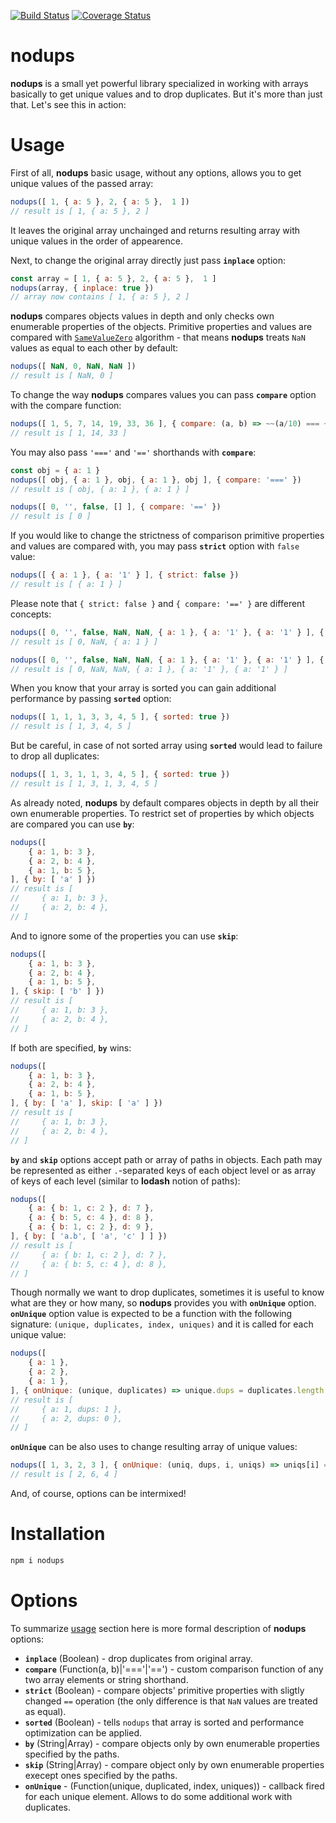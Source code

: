 [![Build Status](https://travis-ci.org/rmdm/nodups.svg?branch=master)](https://travis-ci.org/rmdm/nodups)
[![Coverage Status](https://coveralls.io/repos/github/rmdm/nodups/badge.svg?branch=master)](https://coveralls.io/github/rmdm/nodups?branch=master)

nodups
=====

**nodups** is a small yet powerful library specialized in working with arrays basically to get unique values and to drop duplicates. But it's more than just that. Let's see this in action:

Usage
=====

First of all, **nodups** basic usage, without any options, allows you to get unique values of the passed array:

```javascript
nodups([ 1, { a: 5 }, 2, { a: 5 },  1 ])
// result is [ 1, { a: 5 }, 2 ]
```

It leaves the original array unchainged and returns resulting array with unique values in the order of appearence.

Next, to change the original array directly just pass **`inplace`** option:

```javascript
const array = [ 1, { a: 5 }, 2, { a: 5 },  1 ]
nodups(array, { inplace: true })
// array now contains [ 1, { a: 5 }, 2 ]
```

**nodups** compares objects values in depth and only checks own enumerable properties of the objects. Primitive properties and values are compared with [`SameValueZero`](https://www.ecma-international.org/ecma-262/8.0/#sec-samevaluezero) algorithm - that means **nodups** treats `NaN` values as equal to each other by default:

```javascript
nodups([ NaN, 0, NaN, NaN ])
// result is [ NaN, 0 ]
```
To change the way **nodups** compares values you can pass **`compare`** option with the compare function:

```javascript
nodups([ 1, 5, 7, 14, 19, 33, 36 ], { compare: (a, b) => ~~(a/10) === ~~(b/10) })
// result is [ 1, 14, 33 ]
```

You may also pass `'==='` and `'=='` shorthands with **`compare`**:

```javascript
const obj = { a: 1 }
nodups([ obj, { a: 1 }, obj, { a: 1 }, obj ], { compare: '===' })
// result is [ obj, { a: 1 }, { a: 1 } ]

nodups([ 0, '', false, [] ], { compare: '==' })
// result is [ 0 ]
```

If you would like to change the strictness of comparison primitive properties and values are compared with, you may pass **`strict`** option with `false` value:

```javascript
nodups([ { a: 1 }, { a: '1' } ], { strict: false })
// result is [ { a: 1 } ]
```

Please note that `{ strict: false }` and `{ compare: '==' }` are different concepts:

```javascript
nodups([ 0, '', false, NaN, NaN, { a: 1 }, { a: '1' }, { a: '1' } ], { strict: false })
// result is [ 0, NaN, { a: 1 } ]

nodups([ 0, '', false, NaN, NaN, { a: 1 }, { a: '1' }, { a: '1' } ], { compare: '==' })
// result is [ 0, NaN, NaN, { a: 1 }, { a: '1' }, { a: '1' } ]
```

When you know that your array is sorted you can gain additional performance by passing **`sorted`** option:

```javascript
nodups([ 1, 1, 1, 3, 3, 4, 5 ], { sorted: true })
// result is [ 1, 3, 4, 5 ]
```

But be careful, in case of not sorted array using **`sorted`** would lead to failure to drop all duplicates:

```javascript
nodups([ 1, 3, 1, 1, 3, 4, 5 ], { sorted: true })
// result is [ 1, 3, 1, 3, 4, 5 ]
```

As already noted, **nodups** by default compares objects in depth by all their own enumerable properties. To restrict set of properties by which objects are compared you can use **`by`**:

```javascript
nodups([
    { a: 1, b: 3 },
    { a: 2, b: 4 },
    { a: 1, b: 5 },
], { by: [ 'a' ] })
// result is [
//     { a: 1, b: 3 },
//     { a: 2, b: 4 },
// ]
```

And to ignore some of the properties you can use **`skip`**:

```javascript
nodups([
    { a: 1, b: 3 },
    { a: 2, b: 4 },
    { a: 1, b: 5 },
], { skip: [ 'b' ] })
// result is [
//     { a: 1, b: 3 },
//     { a: 2, b: 4 },
// ]
```

If both are specified, **`by`** wins:

```javascript
nodups([
    { a: 1, b: 3 },
    { a: 2, b: 4 },
    { a: 1, b: 5 },
], { by: [ 'a' ], skip: [ 'a' ] })
// result is [
//     { a: 1, b: 3 },
//     { a: 2, b: 4 },
// ]
```

**`by`** and **`skip`** options accept path or array of paths in objects. Each path may be represented as either `.`-separated keys of each object level or as array of keys of each level (similar to **lodash** notion of paths):

```javascript
nodups([
    { a: { b: 1, c: 2 }, d: 7 },
    { a: { b: 5, c: 4 }, d: 8 },
    { a: { b: 1, c: 2 }, d: 9 },
], { by: [ 'a.b', [ 'a', 'c' ] ] })
// result is [
//     { a: { b: 1, c: 2 }, d: 7 },
//     { a: { b: 5, c: 4 }, d: 8 },
// ]
```

Though normally we want to drop duplicates, sometimes it is useful to know what are they or how many, so **nodups** provides you with **`onUnique`** option. **`onUnique`** option value is expected to be a function with the following signature: `(unique, duplicates, index, uniques)` and it is called for each unique value:

```javascript
nodups([
    { a: 1 },
    { a: 2 },
    { a: 1 },
], { onUnique: (unique, duplicates) => unique.dups = duplicates.length })
// result is [
//     { a: 1, dups: 1 },
//     { a: 2, dups: 0 },
// ]
```

**`onUnique`** can be also uses to change resulting array of unique values:

```javascript
nodups([ 1, 3, 2, 3 ], { onUnique: (uniq, dups, i, uniqs) => uniqs[i] = uniq * 2 })
// result is [ 2, 6, 4 ]
```

And, of course, options can be intermixed!

Installation
============

```sh
npm i nodups
```

Options
=======

To summarize [usage](#usage) section here is more formal description of **nodups** options:

- **`inplace`** (Boolean) - drop duplicates from original array.
- **`compare`** (Function(a, b)|'==='|'==') - custom comparison function of any two array elements or string shorthand.
- **`strict`** (Boolean) - compare objects' primitive properties with sligtly changed `==` operation (the only difference is that `NaN` values are treated as equal).
- **`sorted`** (Boolean) - tells `nodups` that array is sorted and performance optimization can be applied.
- **`by`** (String|Array) - compare objects only by own enumerable properties specified by the paths.
- **`skip`** (String|Array) - compare object only by own enumerable properties execept ones specified by the paths.
- **`onUnique`** - (Function(unique, duplicated, index, uniques)) - callback fired for each unique element. Allows to do some additional work with duplicates.
